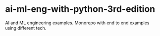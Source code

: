 # ai-ml-eng-with-python-3rd-edition
AI and ML engineering examples. Monorepo with end to end examples using different tech.
